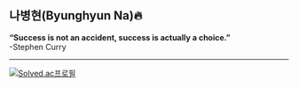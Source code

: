 ## 나병현(Byunghyun Na)🔥
<strong>“Success is not an accident, success is actually a choice.”</strong><br>
-Stephen Curry
<hr>

[![Solved.ac프로필](http://mazassumnida.wtf/api/mini/generate_badge?boj=skrxk)](https://solved.ac/skrxk)


